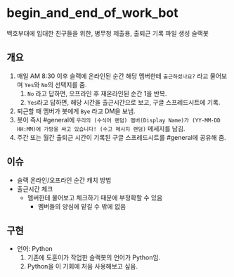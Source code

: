 # begin_and_end_of_work_bot
백호부대에 입대한 친구들을 위한, 병무청 제출용, 출퇴근 기록 파일 생성 슬랙봇

## 개요
1. 매일 AM 8:30 이후 슬랙에 온라인된 순간 해당 멤버한테 `출근하셨나요?` 라고 물어보며 `Yes`와 `No`의 선택지를 줌.
    1. `No` 라고 답하면, 오프라인 후 재온라인된 순간 1을 반복.
    2. `Yes`라고 답하면, 해당 시간을 출근시간으로 보고, 구글 스프레드시트에 기록.
2. 퇴근할 때 멤버가 봇에게 `Bye` 라고 DM을 보냄.  
3. 봇이 즉시 \#general에 `우리의 (수식어 랜덤) 멤버(Display Name)가 (YY-MM-DD HH:MM)에 가방을 싸고 있습니다! (수고 메시지 랜덤)`  메세지를 남김.
4. 주간 또는 월간 출퇴근 시간이 기록된 구글 스프레드시트를 \#general에 공유해 줌.

## 이슈
* 슬랙 온라인/오프라인 순간 캐치 방법
* 출근시간 체크
	* 멤버한테 물어보고 체크하기 때문에 부정확할 수 있음
		* 멤버들의 양심에 맡길 수 밖에 없음

## 구현
* 언어: Python
	1. 기존에 도훈이가 작업한 슬랙봇의 언어가 Python임.
	2. Python을 이 기회에 처음 사용해보고 싶음.
